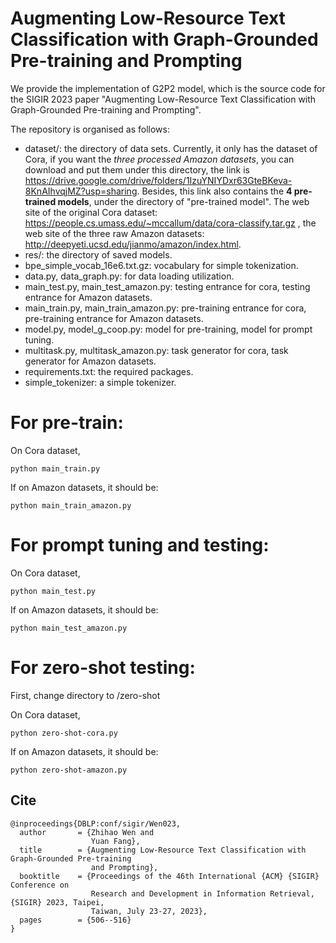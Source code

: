 # Augmenting Low-Resource Text Classification with Graph-Grounded Pre-training and Prompting
We provide the implementation of G2P2 model, which is the source code for the SIGIR 2023 paper
"Augmenting Low-Resource Text Classification with Graph-Grounded Pre-training and Prompting". 

The repository is organised as follows:
- dataset/: the directory of data sets. Currently, it only has the dataset of Cora, if you want the *three processed Amazon datasets*, you can download and put them under this directory, the link is https://drive.google.com/drive/folders/1IzuYNIYDxr63GteBKeva-8KnAIhvqjMZ?usp=sharing. Besides, this link also contains the **4 pre-trained models**, under the directory of "pre-trained model". The web site of the original Cora dataset: https://people.cs.umass.edu/~mccallum/data/cora-classify.tar.gz , the web site of the three raw Amazon datasets: http://deepyeti.ucsd.edu/jianmo/amazon/index.html. 
- res/: the directory of saved models. 
- bpe_simple_vocab_16e6.txt.gz: vocabulary for simple tokenization.
- data.py, data_graph.py: for data loading utilization.
- main_test.py, main_test_amazon.py: testing entrance for cora, testing entrance for Amazon datasets.
- main_train.py, main_train_amazon.py: pre-training entrance for cora, pre-training entrance for Amazon datasets.
- model.py, model_g_coop.py: model for pre-training, model for prompt tuning.
- multitask.py, multitask_amazon.py: task generator for cora, task generator for Amazon datasets.
- requirements.txt: the required packages.
- simple_tokenizer: a simple tokenizer.


# For pre-train:
On Cora dataset,

    python main_train.py 

If on Amazon datasets, it should be:

    python main_train_amazon.py

# For prompt tuning and testing:
On Cora dataset,

    python main_test.py 

If on Amazon datasets, it should be:

    python main_test_amazon.py

# For zero-shot testing:
First, change directory to /zero-shot

On Cora dataset,

    python zero-shot-cora.py 

If on Amazon datasets, it should be:

    python zero-shot-amazon.py
    
    
## Cite
	@inproceedings{DBLP:conf/sigir/Wen023,
	  author       = {Zhihao Wen and
	                  Yuan Fang},
	  title        = {Augmenting Low-Resource Text Classification with Graph-Grounded Pre-training
	                  and Prompting},
	  booktitle    = {Proceedings of the 46th International {ACM} {SIGIR} Conference on
	                  Research and Development in Information Retrieval, {SIGIR} 2023, Taipei,
	                  Taiwan, July 23-27, 2023},
	  pages        = {506--516}
	}
